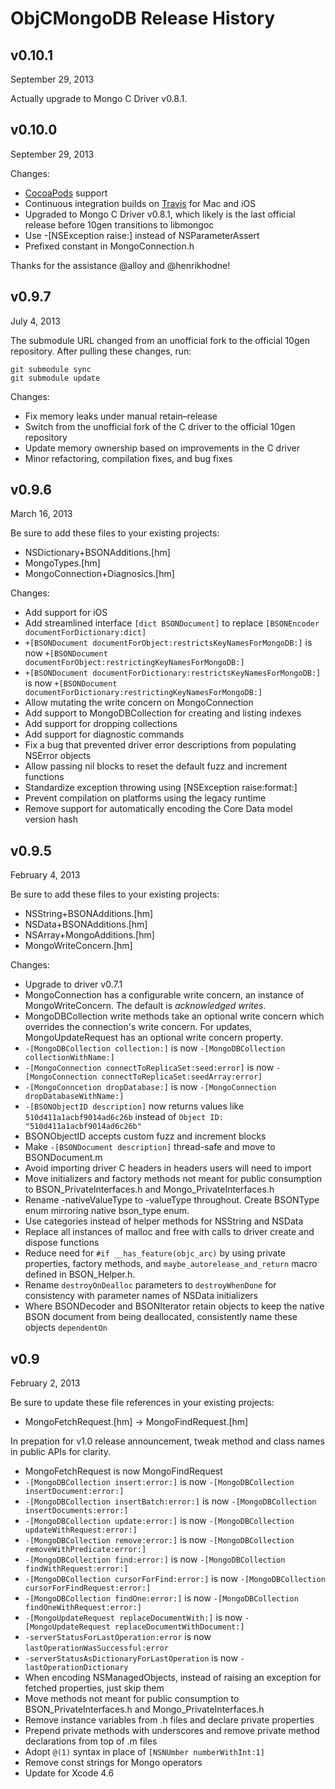 # ObjCMongoDB Release History

## v0.10.1
September 29, 2013

Actually upgrade to Mongo C Driver v0.8.1.

## v0.10.0
September 29, 2013

Changes:

- [CocoaPods][] support
- Continuous integration builds on [Travis][] for Mac and iOS
- Upgraded to Mongo C Driver v0.8.1, which likely is the last official
  release before 10gen transitions to libmongoc
- Use -[NSException raise:] instead of NSParameterAssert
- Prefixed constant in MongoConnection.h

Thanks for the assistance @alloy and @henrikhodne!

[CocoaPods]: http://cocoapods.org/
[Travis]: https://travis-ci.org/paulmelnikow/ObjCMongoDB

## v0.9.7
July 4, 2013

The submodule URL changed from an unofficial fork to the official 10gen
repository. After pulling these changes, run:

```
git submodule sync
git submodule update
```

Changes:

 -  Fix memory leaks under manual retain–release
 -  Switch from the unofficial fork of the C driver to the official 10gen
    repository
 -  Update memory ownership based on improvements in the C driver
 -  Minor refactoring, compilation fixes, and bug fixes

## v0.9.6
March 16, 2013

Be sure to add these files to your existing projects:

 -  NSDictionary+BSONAdditions.[hm]
 -  MongoTypes.[hm]
 -  MongoConnection+Diagnosics.[hm]

Changes:

 -  Add support for iOS
 -  Add streamlined interface `[dict BSONDocument]` to replace
    `[BSONEncoder documentForDictionary:dict]`
 -  `+[BSONDocument documentForObject:restrictsKeyNamesForMongoDB:]` is now
    `+[BSONDocument documentForObject:restrictingKeyNamesForMongoDB:]`
 -  `+[BSONDocument documentForDictionary:restrictsKeyNamesForMongoDB:]` is now
    `+[BSONDocument documentForDictionary:restrictingKeyNamesForMongoDB:]`
 -  Allow mutating the write concern on MongoConnection
 -  Add support to MongoDBCollection for creating and listing indexes
 -  Add support for dropping collections
 -  Add support for diagnostic commands
 -  Fix a bug that prevented driver error descriptions from populating NSError
    objects
 -  Allow passing nil blocks to reset the default fuzz and increment functions
 -  Standardize exception throwing using [NSException raise:format:]
 -  Prevent compilation on platforms using the legacy runtime
 -  Remove support for automatically encoding the Core Data model version hash

## v0.9.5
February 4, 2013

Be sure to add these files to your existing projects:

 -  NSString+BSONAdditions.[hm]
 -  NSData+BSONAdditions.[hm]
 -  NSArray+MongoAdditions.[hm]
 -  MongoWriteConcern.[hm]

Changes:

 -  Upgrade to driver v0.7.1
 -  MongoConnection has a configurable write concern, an instance of
    MongoWriteConcern. The default is _acknowledged writes_.
 -  MongoDBCollection write methods take an optional write concern which
    overrides the connection's write concern. For updates, MongoUpdateRequest
    has an optional write concern property.
 -  `-[MongoDBCollection collection:]` is now
    `-[MongoDBCollection collectionWithName:]`
 -  `-[MongoConnection connectToReplicaSet:seed:error]` is now
    `-[MongoConnection connectToReplicaSet:seedArray:error]`
 -  `-[MongoConncetion dropDatabase:]` is now
    `-[MongoConnection dropDatabaseWithName:]`
 -  `-[BSONObjectID description]` now returns values like
    `510d411a1acbf9014ad6c26b` instead of
    `Object ID: "510d411a1acbf9014ad6c26b"`
 -  BSONObjectID accepts custom fuzz and increment blocks
 -  Make `-[BSONDocument description]` thread-safe and move to BSONDocument.m
 -  Avoid importing driver C headers in headers users will need to import
 -  Move initializers and factory methods not meant for public consumption
    to BSON_PrivateInterfaces.h and Mongo_PrivateInterfaces.h
 -  Rename -nativeValueType to -valueType throughout. Create BSONType enum
    mirroring native bson_type enum.
 -  Use categories instead of helper methods for NSString and NSData
 -  Replace all instances of malloc and free with calls to driver create and
    dispose functions
 -  Reduce need for `#if __has_feature(objc_arc)` by using private properties,
    factory methods, and `maybe_autorelease_and_return` macro defined in
    BSON_Helper.h.
 -  Rename `destroyOnDealloc` parameters to `destroyWhenDone` for consistency
    with parameter names of NSData initializers
 -  Where BSONDecoder and BSONIterator retain objects to keep the native
    BSON document from being deallocated, consistently name these objects
    `dependentOn`
 
## v0.9
February 2, 2013

Be sure to update these file references in your existing projects:

 -  MongoFetchRequest.[hm] -> MongoFindRequest.[hm]

In prepation for v1.0 release announcement, tweak method and class names in
public APIs for clarity.

-  MongoFetchRequest is now MongoFindRequest
-  `-[MongoDBCollection insert:error:]` is now
   `-[MongoDBCollection insertDocument:error:]`   
-  `-[MongoDBCollection insertBatch:error:]` is now
   `-[MongoDBCollection insertDocuments:error:]`
-  `-[MongoDBCollection update:error:]` is now
   `-[MongoDBCollection updateWithRequest:error:]`
-  `-[MongoDBCollection remove:error:]` is now
   `-[MongoDBCollection removeWithPredicate:error:]`
-  `-[MongoDBCollection find:error:]` is now
   `-[MongoDBCollection findWithRequest:error:]`
-  `-[MongoDBCollection cursorForFind:error:]` is now
   `-[MongoDBCollection cursorForFindRequest:error:]`
-  `-[MongoDBCollection findOne:error:]` is now
   `-[MongoDBCollection findOneWithRequest:error:]`
-  `-[MongoUpdateRequest replaceDocumentWith:]` is now
   `-[MongoUpdateRequest replaceDocumentWithDocument:]`
-  `-serverStatusForLastOperation:error` is now
   `lastOperationWasSuccessful:error`
-  `-serverStatusAsDictionaryForLastOperation` is now
   `-lastOperationDictionary`
-  When encoding NSManagedObjects, instead of raising an exception for fetched
   properties, just skip them
-  Move methods not meant for public consumption to BSON_PrivateInterfaces.h
   and Mongo_PrivateInterfaces.h
-  Remove instance variables from .h files and declare private properties
-  Prepend private methods with underscores and remove private method
   declarations from top of .m files
-  Adopt `@(1)` syntax in place of `[NSNUmber numberWithInt:1]`
-  Remove const strings for Mongo operators
-  Update for Xcode 4.6
